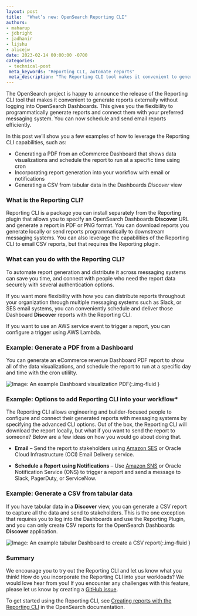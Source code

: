 ```yaml
---
layout: post
title:  "What’s new: OpenSearch Reporting CLI"
authors:
- maharup
- jdbright
- jadhanir
- lijshu
- alicejw
date: 2023-02-14 00:00:00 -0700
categories:
 - technical-post
 meta_keywords: "Reporting CLI, automate reports"
 meta_description: "The Reporting CLI tool makes it convenient to generate reports externally without logging into OpenSearch Dashboards."
---
```


The OpenSearch project is happy to announce the release of the Reporting CLI tool that makes it convenient to generate reports externally without logging into OpenSearch Dashboards. This gives you the flexibility to programmatically generate reports and connect them with your preferred messaging system. You can now schedule and send email reports efficiently.

In this post we’ll show you a few examples of how to leverage the Reporting CLI capabilities, such as:  

* Generating a PDF from an eCommerce Dashboard that shows data visualizations and schedule the report to run at a specific time using cron
* Incorporating report generation into your workflow with email or notifications
* Generating a CSV from tabular data in the Dashboards *Discover* view

### What is the Reporting CLI?

Reporting CLI is a package you can install separately from the Reporting plugin that allows you to specify an OpenSearch Dashboards **Discover** URL and generate a report in PDF or PNG format. You can download reports you generate locally or send reports programmatically to downstream messaging systems. You can also leverage the capabilities of the Reporting CLI to email CSV reports, but that requires the Reporting plugin.

### What can you do with the Reporting CLI?

To automate report generation and distribute it across messaging systems can save you time, and connect with people who need the report data securely with several authentication options.

If you want more flexibility with how you can distribute reports throughout your organization through multiple messaging systems such as Slack, or SES email systems, you can conveniently schedule and deliver those Dashboard **Discover** reports with the Reporting CLI.

If you want to use an AWS service event to trigger a report, you can configure a trigger using AWS Lambda.

### Example: Generate a PDF from a Dashboard

You can generate an eCommerce revenue Dashboard PDF report to show all of the data visualizations, and schedule the report to run at a specific day and time with the cron utililty.

![Image: An example Dashboard visualization PDF]({{site.baseurl}}/assets/media/blog-images/2023-02-14-whatsnew-reporting-cli/cli-pdf-report.png){:.img-fluid }

### Example: Options to add Reporting CLI into your workflow*

The Reporting CLI allows engineering and builder-focused people to configure and connect their generated reports with messaging systems by specifying the advanced CLI options. Out of the box, the Reporting CLI will download the report locally, but what if you want to send the report to someone? Below are a few ideas on how you would go about doing that.

* **Email** – Send the report to stakeholders using [Amazon SES](https://aws.amazon.com/ses/) or Oracle Cloud Infrastructure (OCI) Email Delivery service.

* **Schedule a Report using Notifications** – Use [Amazon SNS](https://aws.amazon.com/sns/) or Oracle Notification Service (ONS) to trigger a report and send a message to Slack, PagerDuty, or ServiceNow.

### Example: Generate a CSV from tabular data

If you have tabular data in a **Discover** view, you can generate a CSV report to capture all the data and send to stakeholders. This is the one exception that requires you to log into the Dashboards and use the Reporting Plugin, and you can only create CSV reports for the OpenSearch Dashboards **Discover** application.

![Image: An example tabular Dashboard to create a CSV report]({{site.baseurl}}/assets/media/blog-images/2023-02-14-whatsnew-reporting-cli/tab-csv.png){:.img-fluid }

### Summary

We encourage you to try out the Reporting CLI and let us know what you think! How do you incorporate the Reporting CLI into your workloads? We would love hear from you! If you encounter any challenges with this feature, please let us know by creating a [GitHub issue](https://github.com/opensearch-project/reporting-cli/issues).

To get started using the Reporting CLI, see [Creating reports with the Reporting CLI](https://opensearch.org/docs/latest/dashboards/reporting-cli/rep-cli-index/) in the OpenSearch documentation.
